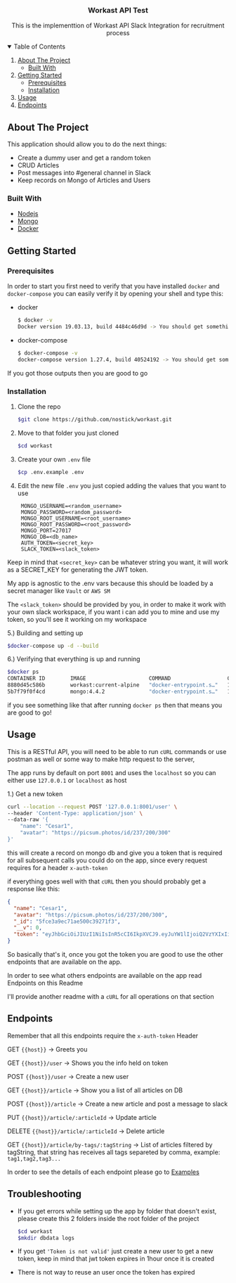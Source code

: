 <!-- PROJECT LOGO -->
<br />
<p align="center">
    <h3 align="center">Workast API Test</h3>

  <p align="center">
    This is the implementtion of Workast API Slack Integration for recruitment process
  </p>
</p>

<!-- TABLE OF CONTENTS -->
<details open="open">
  <summary>Table of Contents</summary>
  <ol>
    <li>
      <a href="#about-the-project">About The Project</a>
      <ul>
        <li><a href="#built-with">Built With</a></li>
      </ul>
    </li>
    <li>
      <a href="#getting-started">Getting Started</a>
      <ul>
        <li><a href="#prerequisites">Prerequisites</a></li>
        <li><a href="#installation">Installation</a></li>
      </ul>
    </li>
    <li><a href="#usage">Usage</a></li>
<li><a href="#endpoints">Endpoints</a></li>
  </ol>
</details>



<!-- ABOUT THE PROJECT -->
## About The Project

This application should allow you to do the next things:

* Create a dummy user and get a random token
* CRUD Articles
* Post messages into #general channel in Slack
* Keep records on Mongo of Articles and Users

### Built With

* [Nodejs](https://nodejs.org/)
* [Mongo](https://www.mongodb.com/)
* [Docker](https://www.docker.com/)

<!-- GETTING STARTED -->
## Getting Started

### Prerequisites

In order to start you first need to verify that you have installed `docker` and `docker-compose`
you can easily verify it by opening your shell and type this:

* docker
  ```sh
  $ docker -v
  Docker version 19.03.13, build 4484c46d9d -> You should get something like this output
  ```

* docker-compose
  ```sh
  $ docker-compose -v
  docker-compose version 1.27.4, build 40524192 -> You should get something like this output
  ```

If you got those outputs then you are good to go

### Installation

1. Clone the repo
   ```sh
   $git clone https://github.com/nostick/workast.git
   ```
2. Move to that folder you just cloned
   ```sh
   $cd workast
   ```
3. Create your own `.env` file
   ```sh
   $cp .env.example .env
   ```
4. Edit the new file `.env` you just copied adding the values that you want to use
   ```JS
    MONGO_USERNAME=<random_username>
    MONGO_PASSWORD=<random_password>
    MONGO_ROOT_USERNAME=<root_username>
    MONGO_ROOT_PASSWORD=<root_password>
    MONGO_PORT=27017
    MONGO_DB=<db_name>
    AUTH_TOKEN=<secret_key>
    SLACK_TOKEN=<slack_token>
   ```
Keep in mind that `<secret_key>` can be whatever string you want, it will work as a SECRET_KEY for generating the JWT token.

My app is agnostic to the .env vars because this should be loaded by a secret manager
like `Vault` or `AWS SM`

The `<slack_token>` should be provided by you, in order to make it work with your own slack workspace, 
if you want i can add you to mine and use my token, so you'll see it working on my workspace

5.) Building and setting up
   ```sh
   $docker-compose up -d --build
   ```

6.) Verifying that everything is up and running
   ```sh
   $docker ps
   CONTAINER ID        IMAGE                    COMMAND                  CREATED             STATUS                    PORTS                      NAMES
8880d45c586b        workast:current-alpine   "docker-entrypoint.s…"   10 hours ago        Up 14 seconds             0.0.0.0:8001->8001/tcp     app
5b7f79f0f4cd        mongo:4.4.2              "docker-entrypoint.s…"   10 hours ago        Up 20 seconds (healthy)   0.0.0.0:27017->27017/tcp   mongo
   ```
if you see something like that after running `docker ps` then that means you are good to go!



<!-- USAGE EXAMPLES -->
## Usage

This is a RESTful API, you will need to be able to run `cURL` commands or use postman as well
or some way to make http request to the server,

The app runs by default on port `8001` and uses the `localhost` so you can either use `127.0.0.1` or `localhost` as host

1.) Get a new token
```sh
curl --location --request POST '127.0.0.1:8001/user' \
--header 'Content-Type: application/json' \
--data-raw '{
    "name": "Cesar1",
    "avatar": "https://picsum.photos/id/237/200/300"
}'
```
this will create a record on mongo db and give you a token that is required for all subsequent calls 
you could do on the app, since every request requires for a header `x-auth-token`

if everything goes well with that `cURL` then you should probably get a response like this:
```json
{
  "name": "Cesar1",
  "avatar": "https://picsum.photos/id/237/200/300",
  "_id": "5fce3a9ec71ae500c39271f3",
  "__v": 0,
  "token": "eyJhbGciOiJIUzI1NiIsInR5cCI6IkpXVCJ9.eyJuYW1lIjoiQ2VzYXIxIiwiYXZhdGFyIjoiaHR0cHM6Ly9waWNzdW0ucGhvdG9zL2lkLzIzNy8yMDAvMzAwIiwiX2lkIjoiNWZjZTNhOWVjNzFhZTUwMGMzOTI3MWYzIiwiX192IjowLCJpYXQiOjE2MDczNTA5NDIsImV4cCI6MTYwNzM1NDU0Mn0.U9jjVB-2e_NL-xVGG36afg5ycnghPBnrrSdLeavsccQ"
}
```

So basically that's it, once you got the token you are good to use the other endpoints that are
available on the app.

In order to see what others endpoints are available on the app read Endpoints on this Readme

I'll provide another readme with a `cURL` for all operations on that section

<!-- Endpoints -->
## Endpoints

Remember that all this endpoints require the `x-auth-token` Header

GET `{{host}}` -> Greets you

GET `{{host}}/user` -> Shows you the info held on token

POST `{{host}}/user` -> Create a new user

GET `{{host}}/article` -> Show you a list of all articles on DB

POST `{{host}}/article` -> Create a new article and post a message to slack

PUT `{{host}}/article/:articleId` -> Update article

DELETE `{{host}}/article/:articleId` -> Delete article

GET `{{host}}/article/by-tags/:tagString` -> List of articles filtered by tagString, that string
has receives all tags separeted by comma, example: `tag1,tag2,tag3...`

In order to see the details of each endpoint please go to [Examples](https://github.com/nostick/workast/blob/master/src/examples.md)

<!-- Troubleshooting -->
## Troubleshooting

- If you get errors while setting up the app by folder that doesn't exist, please create this 
2 folders inside the root folder of the project

   ```sh
   $cd workast
   $mkdir dbdata logs
   ```

- If you get `'Token is not valid'` just create a new user  to get a new token,
keep in mind that jwt token expires in 1hour once it is created
  
- There is not way to reuse an user once the token has expired
